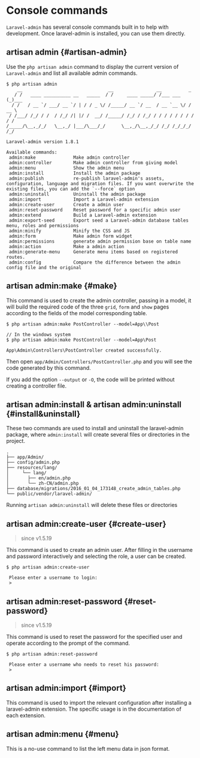 # Console commands

`Laravel-admin` has several console commands built in to help with development. Once laravel-admin is installed, you can use them directly.

## artisan admin {#artisan-admin}

Use the `php artisan admin` command to display the current version of `Laravel-admin` and list all available admin commands.

```shell
$ php artisan admin
    __                                __                __          _
   / /   ____ __________ __   _____  / /     ____ _____/ /___ ___  (_)___
  / /   / __ `/ ___/ __ `/ | / / _ \/ /_____/ __ `/ __  / __ `__ \/ / __ \
 / /___/ /_/ / /  / /_/ /| |/ /  __/ /_____/ /_/ / /_/ / / / / / / / / / /
/_____/\__,_/_/   \__,_/ |___/\___/_/      \__,_/\__,_/_/ /_/ /_/_/_/ /_/

Laravel-admin version 1.8.1

Available commands:
 admin:make              Make admin controller
 admin:controller        Make admin controller from giving model
 admin:menu              Show the admin menu
 admin:install           Install the admin package
 admin:publish           re-publish laravel-admin's assets, configuration, language and migration files. If you want overwrite the existing files, you can add the `--force` option
 admin:uninstall         Uninstall the admin package
 admin:import            Import a Laravel-admin extension
 admin:create-user       Create a admin user
 admin:reset-password    Reset password for a specific admin user
 admin:extend            Build a Laravel-admin extension
 admin:export-seed       Export seed a Laravel-admin database tables menu, roles and permissions
 admin:minify            Minify the CSS and JS
 admin:form              Make admin form widget
 admin:permissions       generate admin permission base on table name
 admin:action            Make a admin action
 admin:generate-menu     Generate menu items based on registered routes.
 admin:config            Compare the difference between the admin config file and the original
```

## artisan admin:make {#make}

This command is used to create the admin controller, passing in a model, it will build the required code of the three `grid`, `form` and `show` pages according to the fields of the model corresponding table.

```shell
$ php artisan admin:make PostController --model=App\\Post

// In the windows system
$ php artisan admin:make PostController --model=App\Post

App\Admin\Controllers\PostController created successfully.
```

Then open `app/Admin/Controllers/PostController.php` and you will see the code generated by this command.

If you add the option `--output` or `-O`, the code will be printed without creating a controller file.

## artisan admin:install & artisan admin:uninstall {#install&uninstall}

These two commands are used to install and uninstall the laravel-admin package, where `admin:install` will create several files or directories in the project.

```shell
.
├── app/Admin/
├── config/admin.php
├── resources/lang/
│     └── lang/
│       ├── en/admin.php
│       └── zh-CN/admin.php
├── database/migrations/2016_01_04_173148_create_admin_tables.php
└── public/vendor/laravel-admin/
```

Running `artisan admin:uninstall` will delete these files or directories

## artisan admin:create-user {#create-user}

> since v1.5.19

This command is used to create an admin user. After filling in the username and password interactively and selecting the role, a user can be created.

```shell
$ php artisan admin:create-user

 Please enter a username to login:
 >
```

## artisan admin:reset-password {#reset-password}

> since v1.5.19

This command is used to reset the password for the specified user and operate according to the prompt of the command.

```shell
$ php artisan admin:reset-password

 Please enter a username who needs to reset his password:
 >
```

## artisan admin:import {#import}

This command is used to import the relevant configuration after installing a laravel-admin extension. The specific usage is in the documentation of each extension.

## artisan admin:menu {#menu}

This is a no-use command to list the left menu data in json format.
